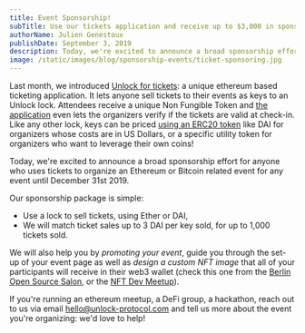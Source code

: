 ```yaml
---
title: Event Sponsorship!
subTitle: Use our tickets application and receive up to $3,000 in sponsorships!
authorName: Julien Genestoux
publishDate: September 3, 2019
description: Today, we're excited to announce a broad sponsorship effort for anyone who uses tickets to organize an Ethereum or Bitcoin related event for any event until December 31st 2019.
image: /static/images/blog/sponsorship-events/ticket-sponsoring.jpg
---
```


Last month, we introduced [Unlock for tickets](/blog/introducing-tickets): a unique ethereum based ticketing application.
It lets anyone sell tickets to their events as keys to an Unlock lock. Attendees receive a unique Non Fungible Token and [the application](https://tickets.unlock-protocol.com/) even lets the organizers verify if the tickets are valid at check-in. Like any other lock, keys can be priced [using an ERC20 token](/blog/erc20-locks) like DAI for organizers whose costs are in US Dollars, or a specific utility token for organizers who want to leverage their own coins!

Today, we're excited to announce a broad sponsorship effort for anyone who uses tickets to organize an Ethereum or Bitcoin related event for any event until December 31st 2019.

Our sponsorship package is simple:

- Use a lock to sell tickets, using Ether or DAI,
- We will match ticket sales up to 3 DAI per key sold, for up to 1,000 tickets sold.

We will also help you by _promoting your event_, guide you through the set-up of your event page as well as _design a custom NFT image_ that all of your participants will receive in their web3 wallet (check this one from the [Berlin Open Source Salon](https://tickets.unlock-protocol.com/event/0x98c0cbf0e9525f1a6975a51c9d5e8e063c034d6d), or the [NFT Dev Meetup](https://tickets.unlock-protocol.com/event/0x5865Ff2CBd045Ef1cfE19739df19E83B32b783b4)).

If you're running an ethereum meetup, a DeFi group, a hackathon, reach out to us via email hello@unlock-protocol.com and tell us more about the event you're organizing: we'd love to help!
